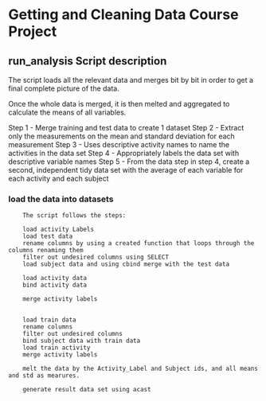 # Getting and Cleaning Data Course Project

## run_analysis Script description

The script loads all the relevant data and merges bit by bit in order to get a final complete picture of the data.

Once the whole data is merged, it is then melted and aggregated to calculate the means of all variables.

Step 1 - Merge training and test data to create 1 dataset
Step 2 - Extract only the measurements on the mean and standard deviation for each measurement
Step 3 - Uses descriptive activity names to name the activities in the data set
Step 4 - Appropriately labels the data set with descriptive variable names
Step 5 - From the data step in step 4, create a second, independent tidy data set with the average of each variable for each activity and each subject


### load the data into datasets
        The script follows the steps:
        
        load activity Labels
        load test data
        rename columns by using a created function that loops through the columns renaming them
        filter out undesired columns using SELECT
        load subject data and using cbind merge with the test data
        
        load activity data        
        bind activity data
        
        merge activity labels
        
        
        load train data
        rename columns
        filter out undesired columns
        bind subject data with train data
        load train activity
        merge activity labels
        
        melt the data by the Activity_Label and Subject ids, and all means and std as mearures.
        
        generate result data set using acast